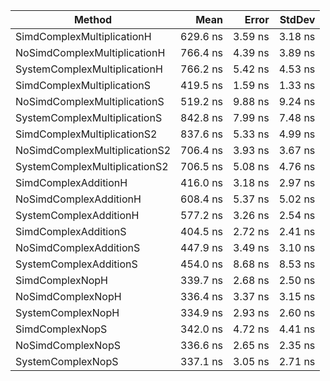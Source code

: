 | Method                        | Mean     | Error   | StdDev  |
|------------------------------ |---------:|--------:|--------:|
| SimdComplexMultiplicationH    | 629.6 ns | 3.59 ns | 3.18 ns |
| NoSimdComplexMultiplicationH  | 766.4 ns | 4.39 ns | 3.89 ns |
| SystemComplexMultiplicationH  | 766.2 ns | 5.42 ns | 4.53 ns |
| SimdComplexMultiplicationS    | 419.5 ns | 1.59 ns | 1.33 ns |
| NoSimdComplexMultiplicationS  | 519.2 ns | 9.88 ns | 9.24 ns |
| SystemComplexMultiplicationS  | 842.8 ns | 7.99 ns | 7.48 ns |
| SimdComplexMultiplicationS2   | 837.6 ns | 5.33 ns | 4.99 ns |
| NoSimdComplexMultiplicationS2 | 706.4 ns | 3.93 ns | 3.67 ns |
| SystemComplexMultiplicationS2 | 706.5 ns | 5.08 ns | 4.76 ns |
| SimdComplexAdditionH          | 416.0 ns | 3.18 ns | 2.97 ns |
| NoSimdComplexAdditionH        | 608.4 ns | 5.37 ns | 5.02 ns |
| SystemComplexAdditionH        | 577.2 ns | 3.26 ns | 2.54 ns |
| SimdComplexAdditionS          | 404.5 ns | 2.72 ns | 2.41 ns |
| NoSimdComplexAdditionS        | 447.9 ns | 3.49 ns | 3.10 ns |
| SystemComplexAdditionS        | 454.0 ns | 8.68 ns | 8.53 ns |
| SimdComplexNopH               | 339.7 ns | 2.68 ns | 2.50 ns |
| NoSimdComplexNopH             | 336.4 ns | 3.37 ns | 3.15 ns |
| SystemComplexNopH             | 334.9 ns | 2.93 ns | 2.60 ns |
| SimdComplexNopS               | 342.0 ns | 4.72 ns | 4.41 ns |
| NoSimdComplexNopS             | 336.6 ns | 2.65 ns | 2.35 ns |
| SystemComplexNopS             | 337.1 ns | 3.05 ns | 2.71 ns |
